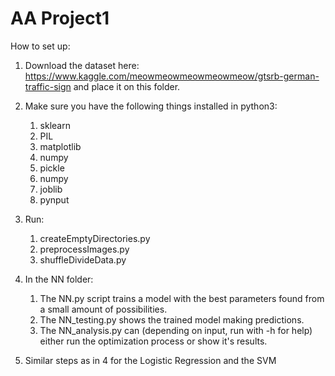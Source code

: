 <h1>AA Project1 </h1>

How to set up:

1. Download the dataset here: https://www.kaggle.com/meowmeowmeowmeowmeow/gtsrb-german-traffic-sign and place it on this folder.

2. Make sure you have the following things installed in python3:
	1. sklearn
	2. PIL
	3. matplotlib
	4. numpy
	5. pickle
	6. numpy
	7. joblib
	8. pynput

3. Run:
	1. createEmptyDirectories.py
	2. preprocessImages.py
	3. shuffleDivideData.py

4. In the NN folder:
	1. The NN.py script trains a model with the best parameters found from a small amount of possibilities.
	2. The NN_testing.py shows the trained model making predictions.
	3. The NN_analysis.py can (depending on input, run with -h for help) either run the optimization process or show it's results.

5. Similar steps as in 4 for the Logistic Regression and the SVM
